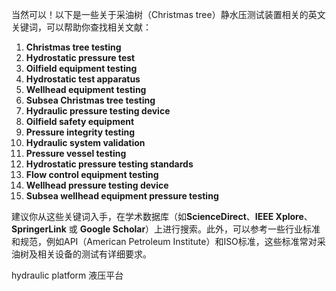 当然可以！以下是一些关于采油树（Christmas tree）静水压测试装置相关的英文关键词，可以帮助你查找相关文献：

1. **Christmas tree testing**
2. **Hydrostatic pressure test**
3. **Oilfield equipment testing**
4. **Hydrostatic test apparatus**
5. **Wellhead equipment testing**
6. **Subsea Christmas tree testing**
7. **Hydraulic pressure testing device**
8. **Oilfield safety equipment**
9. **Pressure integrity testing**
10. **Hydraulic system validation**
11. **Pressure vessel testing**
12. **Hydrostatic pressure testing standards**
13. **Flow control equipment testing**
14. **Wellhead pressure testing device**
15. **Subsea wellhead equipment pressure testing**

建议你从这些关键词入手，在学术数据库（如**ScienceDirect**、**IEEE Xplore**、**SpringerLink** 或 **Google Scholar**）上进行搜索。此外，可以参考一些行业标准和规范，例如API（American Petroleum Institute）和ISO标准，这些标准常对采油树及相关设备的测试有详细要求。



hydraulic platform 液压平台